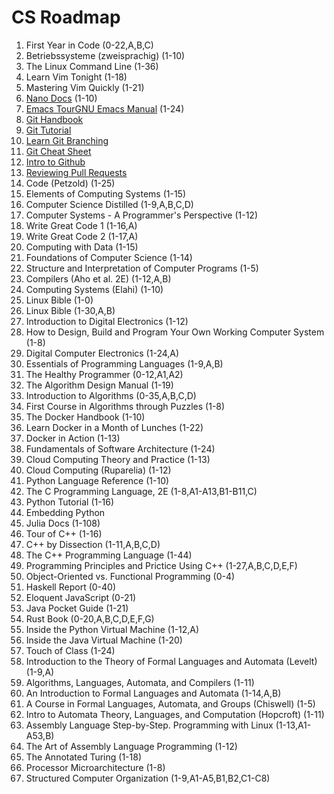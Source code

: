 # CS Roadmap

1. First Year in Code (0-22,A,B,C)
2. Betriebssysteme (zweisprachig) (1-10)
3. The Linux Command Line (1-36)
4. Learn Vim Tonight (1-18)
5. Mastering Vim Quickly (1-21)
6. [Nano Docs](https://www.nano-editor.org/dist/latest/nano.html) (1-10)
7. [Emacs Tour](https://www.gnu.org/software/emacs/tour/)[GNU Emacs Manual](https://www.gnu.org/software/emacs/manual/html_node/emacs/index.html) (1-24)
8. [Git Handbook](https://guides.github.com/introduction/git-handbook/)
9. [Git Tutorial](https://git-scm.com/docs/gittutorial)
10. [Learn Git Branching](https://learngitbranching.js.org/?locale=es_AR)
11. [Git Cheat Sheet](https://training.github.com/downloads/github-git-cheat-sheet/)
12. [Intro to Github](https://lab.github.com/githubtraining/introduction-to-github)
13. [Reviewing Pull Requests](https://lab.github.com/githubtraining/reviewing-pull-requests)
14. Code (Petzold) (1-25)
15. Elements of Computing Systems  (1-15)
16. Computer Science Distilled (1-9,A,B,C,D)
17. Computer Systems - A Programmer's Perspective  (1-12)
18. Write Great Code 1 (1-16,A)
19. Write Great Code 2 (1-17,A)
20. Computing with Data (1-15)
21. Foundations of Computer Science (1-14)
22. Structure and Interpretation of Computer Programs  (1-5)
23. Compilers (Aho et al. 2E)  (1-12,A,B)
24. Computing Systems (Elahi)  (1-10)
25. Linux Bible (1-0)
26. Linux Bible (1-30,A,B)
27. Introduction to Digital Electronics (1-12)
28. How to Design, Build and Program Your Own Working Computer System  (1-8)
29. Digital Computer Electronics (1-24,A)
30. Essentials of Programming Languages (1-9,A,B)
31. The Healthy Programmer (0-12,A1,A2)
32. The Algorithm Design Manual (1-19)
33. Introduction to Algorithms (0-35,A,B,C,D)
34. First Course in Algorithms through Puzzles (1-8)
35. The Docker Handbook (1-10)
36. Learn Docker in a Month of Lunches (1-22)
37. Docker in Action (1-13)
38. Fundamentals of Software Architecture  (1-24)
39. Cloud Computing Theory and Practice (1-13)
40. Cloud Computing (Ruparelia) (1-12)
41. Python Language Reference (1-10)
42. The C Programming Language, 2E (1-8,A1-A13,B1-B11,C)
43. Python Tutorial (1-16)
44. Embedding Python
45. Julia Docs (1-108)
46. Tour of C++ (1-16)
47. C++ by Dissection  (1-11,A,B,C,D)
48. The C++ Programming Language (1-44)
49. Programming Principles and Prictice Using C++  (1-27,A,B,C,D,E,F)
50. Object-Oriented vs. Functional Programming (0-4)
51. Haskell Report (0-40)
52. Eloquent JavaScript (0-21)
53. Java Pocket Guide  (1-21)
54. Rust Book  (0-20,A,B,C,D,E,F,G)
55. Inside the Python Virtual Machine  (1-12,A)
56. Inside the Java Virtual Machine (1-20)
57. Touch of Class (1-24)
58. Introduction to the Theory of Formal Languages and Automata (Levelt) (1-9,A)
59. Algorithms, Languages, Automata, and Compilers (1-11)
60. An Introduction to Formal Languages and Automata (1-14,A,B)
61. A Course in Formal Languages, Automata, and Groups (Chiswell)  (1-5)
62. Intro to Automata Theory, Languages, and Computation (Hopcroft) (1-11)
63. Assembly Language Step-by-Step. Programming with Linux (1-13,A1-A53,B)
64. The Art of Assembly Language Programming (1-12)
65. The Annotated Turing (1-18)
66. Processor Microarchitecture (1-8)
67. Structured Computer Organization (1-9,A1-A5,B1,B2,C1-C8)